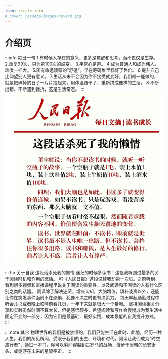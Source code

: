 ```yaml
---
icon: circle-info
# cover: /assets/images/cover3.jpg
---
```


<!-- more -->
# 介绍页
:::info  每日一句
1.有时候人存在的意义，更多是觉醒和思考，而不仅仅是生存。
2.重复99次，只为第100次的蜕变。
3.平常心是道。
4.成为普通人和成为伟人，难度一样大。
5.所有命运馈赠的"舒适"，早在筹码堆里标好了售价。
6.提升自己比仰望别人更有意义。
7.生活从来不会因为你不接受就变好，我们唯一能做的，就是把碎掉的日子一片片捡起来，用体温焐干了，重新拼成像样的生活。
8.不断出错、不断遇到挫折，这是生活常态。
:::
![  =500x500](intro.jpg)

::: tip  关于自我
这段话杀死我的懒惰
迷茫的时候多读书！这是我听到过最多的关于阅读时机和作用的概括。
可《人民日报》这段说辞我却第一次见。之前听到、看到很多视频和直播课程里说关于阅读的重要性，以及阅读和不阅读的人有什么区别之类的话题。
阅读除了解决迷茫，增长认知，大脑增值，填补谈资以外，还能让你在突发事件面前不在恐惧、犹豫不决之时更有决策力。
每天早起通勤过程中听会儿书或者晚上临睡前看几页，一年下来就是很大一个量哦。
坚持阅读相关分享和实践虽然时间不算太长，但是感悟颇多，希望阅读和写作会慢慢成为我生活中固定不变的一部分，因为它们是最基础、最好实践、成本最低的自我提升方式。
:::

::: note 其它
物理世界的我们是被禁锢的​，我们只能生活在此时、此地，经历一种人生。我们的所见所闻，受限于我们的出生、环境和时代。​阅读让我们成为“时空旅行者”​​，通过一本书，你可以瞬间穿越到古罗马的战场，漫步于唐朝的长安街头，或遨游在未来的星际宇宙。
:::